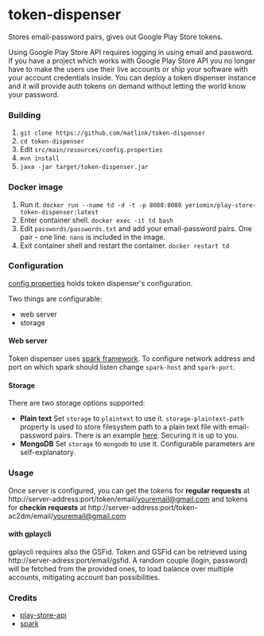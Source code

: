 # token-dispenser
Stores email-password pairs, gives out Google Play Store tokens.

Using Google Play Store API requires logging in using email and password. If you have a project which works with Google Play Store API you no longer have to make the users use their live accounts or ship your software with your account credentials inside. You can deploy a token dispenser instance and it will provide auth tokens on demand without letting the world know your password.

### Building

1. `git clone https://github.com/matlink/token-dispenser`
2. `cd token-dispenser`
3. Edit `src/main/resources/config.properties`
4. `mvn install`
5. `java -jar target/token-dispenser.jar`

### Docker image

1. Run it. `docker run --name td -d -t -p 8080:8080 yeriomin/play-store-token-dispenser:latest`
2. Enter container shell. `docker exec -it td bash`
3. Edit `passwords/passwords.txt` and add your email-password pairs. One pair - one line. `nano` is included in the image.
4. Exit container shell and restart the container. `docker restart td`

### Configuration

[config.properties](/src/main/resources/config.properties) holds token dispenser's configuration.

Two things are configurable:
* web server
* storage

#### Web server

Token dispenser uses [spark framework](http://sparkjava.com/). To configure network address and port on which spark should listen change `spark-host` and `spark-port`.

#### Storage

There are two storage options supported:
* **Plain text** Set `storage` to `plaintext` to use it. `storage-plaintext-path` property is used to store filesystem path to a plain text file with email-password pairs. There is an example [here](/passwords/passwords.txt). Securing it is up to you.
* **MongoDB** Set `storage` to `mongodb` to use it. Configurable parameters are self-explanatory.

### Usage
Once server is configured, you can get the tokens for **regular requests** at http://server-address:port/token/email/youremail@gmail.com
and tokens for **checkin requests** at http://server-address:port/token-ac2dm/email/youremail@gmail.com
#### with gplaycli
gplaycli requires also the GSFid. Token and GSFid can be retrieved using http://server-adress:port/email/gsfid. A random couple (login, password) will be fetched from the provided ones, to load balance over multiple accounts, mitigating account ban possibilities.

### Credits

* [play-store-api](https://github.com/yeriomin/play-store-api)
* [spark](http://sparkjava.com/)
